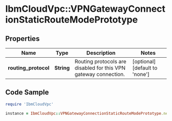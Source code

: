 # IbmCloudVpc::VPNGatewayConnectionStaticRouteModePrototype

## Properties

Name | Type | Description | Notes
------------ | ------------- | ------------- | -------------
**routing_protocol** | **String** | Routing protocols are disabled for this VPN gateway connection. | [optional] [default to &#39;none&#39;]

## Code Sample

```ruby
require 'IbmCloudVpc'

instance = IbmCloudVpc::VPNGatewayConnectionStaticRouteModePrototype.new(routing_protocol: null)
```


